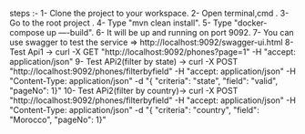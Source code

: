 steps :- 
1- Clone the project to your workspace.
2- Open terminal,cmd .
3- Go to the root project .
4- Type "mvn clean install".
5- Type "docker-compose up —-build".
6- It will be up and running on port 9092.
7- You can use swagger to test the service => http://localhost:9092/swagger-ui.html
8- Test Api1 -> curl -X GET "http://localhost:9092/phones?page=1" -H "accept: application/json"
9- Test APi2(filter by state) -> curl -X POST "http://localhost:9092/phones/filterbyfield" -H "accept: application/json" -H "Content-Type: application/json" -d "{ \"criteria\": \"state\", \"field\": \"valid\", \"pageNo\": 1}"
10- Test APi2(filter by country)-> curl -X POST "http://localhost:9092/phones/filterbyfield" -H "accept: application/json" -H "Content-Type: application/json" -d "{ \"criteria\": \"country\", \"field\": \"Morocco\", \"pageNo\": 1}"